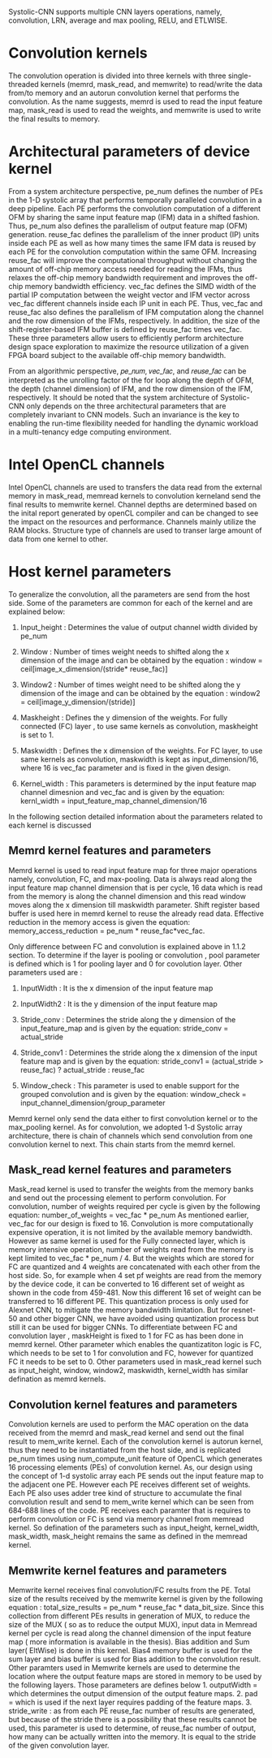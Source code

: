 Systolic-CNN supports multiple CNN layers operations, namely, convolution, LRN, average and max pooling, RELU, and ETLWISE. 

#  Convolution kernels
The convolution operation is divided into three kernels with three single-threaded kernels (memrd, mask_read, and memwrite) to read/write the data from/to memory and an autorun convolution kernel that performs the convolution. As the name suggests, memrd is used to read the input feature map, mask_read is used to read the weights, and memwrite is used to write the final results to memory.  

# Architectural parameters of device kernel
From a system architecture perspective, pe_num defines the number of PEs in the 1-D systolic array that performs temporally paralleled convolution in a deep pipeline. Each PE performs the convolution computation of a different OFM by sharing the same input feature map (IFM) data in a shifted fashion. Thus, pe_num also defines the parallelism of output feature map (OFM) generation. reuse_fac defines the parallelism of the inner product (IP) units inside each PE as well as how many times the same IFM data is reused by each PE for the convolution computation within the same OFM. Increasing reuse_fac will improve the computational throughput without changing the amount of off-chip memory access needed for reading the IFMs, thus relaxes the off-chip memory bandwidth requirement and improves the off-chip memory bandwidth efficiency. vec_fac defines the SIMD width of the partial IP computation between the weight vector and IFM vector across vec_fac different channels inside each IP unit in each PE. Thus, vec_fac and reuse_fac also defines the parallelism of IFM computation along the channel and the row dimension of the IFMs, respectively. In addition, the size of the shift-register-based IFM buffer is defined by reuse_fac times vec_fac. These three parameters allow users to efficiently perform architecture design space exploration to maximize the resource utilization of a given FPGA board subject to the available off-chip memory bandwidth.

From an algorithmic perspective, 𝑝𝑒_𝑛𝑢𝑚, 𝑣𝑒𝑐_𝑓𝑎𝑐, and 𝑟𝑒𝑢𝑠𝑒_𝑓𝑎𝑐 can be interpreted as the unrolling factor of the for loop along the depth of OFM, the depth (channel dimension) of IFM, and the row dimension of the IFM, respectively. It should be noted that the system architecture of Systolic-CNN only depends on the three architectural parameters that are completely invariant to CNN models. Such an invariance is the key to enabling the run-time flexibility needed for handling the dynamic workload in a multi-tenancy edge computing environment.

# Intel OpenCL channels
Intel OpenCL channels are used to transfers the data read from the external memory in mask_read, memread kernels to convolution kerneland send the final results to memwrite kernel. Channel depths are determined based on the inital report generated by openCL compiler and can be changed to see the impact on the resources and performance. Channels mainly utilize the RAM blocks. Structure type of channels are used to transer large amount of data from one kernel to other.

# Host kernel parameters
To generalize the convolution, all the parameters are send from the host side. Some of the parameters are common for each of the kernel and are explained below:
1. Input_height : Determines the value of output channel width divided by pe_num
2. Window : Number of times weight needs to shifted along the x dimension of the image and can be obtained by the equation :
          window = ceil[image_x_dimension/(stride* reuse_fac)]
3. Window2 : Number of times weight need to be shifted along the y dimension of the image and can be obtained by the equation :
        window2 = ceil[image_y_dimension/(stride)] 

4. Maskheight : Defines the y dimension of the weights. For fully connected (FC) layer , to use same kernels as convolution, maskheight is set to 1. 
5. Maskwidth  : Defines the x dimension of the weights. For FC layer, to use same kernels as convolution, maskwidth is kept as input_dimension/16, where 16 is vec_fac parameter and is fixed in the given design. 
6. Kernel_width : This parameters is determined by the input feature map channel dimesnion and vec_fac and is given by the equation:
           kernl_width = input_feature_map_channel_dimension/16

In the following section detailed information about the parameters related to each kernel is discussed

## Memrd kernel features and parameters 
Memrd kernel is used to read input feature map for three major operations namely, convolution, FC, and max-pooling. Data is always read along the input feature map channel dimension that is per cycle, 16 data which is read from the memory is along the channel dimension and this read window moves along the x dimension till maskwidth parameter. Shift register based buffer is used here in memrd kernel to reuse the already read data. 
Effective reduction in the memory access is given the equation:
   memory_access_reduction = pe_num * reuse_fac*vec_fac.

Only difference between FC and convolution is explained above in  1.1.2 section. To determine if the layer is pooling or convolution , pool parameter is defined which is 1 for pooling layer and 0 for covolution layer.
Other parameters used are :
1. InputWidth : It is the x dimension of the input feature map
2. InputWidth2 : It is the y dimension of the input feature map
3. Stride_conv : Determines the stride along the y dimension of the input_feature_map and is given by the equation:
                 stride_conv = actual_stride
4. Stride_conv1 : Determines the stride along the x dimension of the input feature map and is given by the equation: 
                 stride_conv1 = (actual_stride > reuse_fac) ? actual_stride : reuse_fac         

5. Window_check : This parameter is used to enable support for the grouped convolution and is given by the equation:
         window_check = input_channel_dimension/group_parameter

Memrd kernel only send the data either to first convolution kernel or to the max_pooling kernel. As for convolution, we adopted 1-d Systolic array architecture, there is chain of channels which send convolution from one convolution kernel to next. This chain starts from the memrd kernel. 

## Mask_read kernel features and parameters
Mask_read kernel is used to transfer the weights from the memory banks and send out the processing element to perform convolution. For convolution, number of weights required per cycle is given by the following equation:
               number_of_weights = vec_fac * pe_num
As mentioned earlier, vec_fac for our design is fixed to 16.  Convolution is more computationally expensive operation, it is not limited by the available memory bandwidth. However as same kernel is used for the Fully connected layer, which is memory intensive operation,  number of weights read from the memory is kept limited to vec_fac * pe_num / 4.  But the weights which are stored for FC are quantized and 4 weights are concatenated with each other from the host side. So, for example when 4 set pf weights are read from the memory by the device code, it can be converted to 16 different set of weight as shown in the code from 459-481. Now this different 16 set of weight can be transferred to 16 different PE. This quantization process is only used for Alexnet CNN, to mitigate the memory bandwidth limitation. But for resnet-50 and other bigger CNN, we have avoided using quantization process but still it can be used for bigger CNNs. 
To differentiate between FC and convolution layer , maskHeight is fixed to 1 for FC as has been done in memrd kernel. Other parameter which enables the quantizatiton logic is FC, which needs to be set to 1 for convolution and FC, however for quantized FC it needs to be set to 0. 
Other parameters used in mask_read kernel such as input_height, window, window2, maskwidth, kernel_width has similar defination as memrd kernels.

## Convolution kernel features and parameters
Convolution kernels are used to perform the MAC operation on the data received from the memrd and mask_read kernel and send out the final result to mem_write kernel. Each of the convolution kernel is autorun kernel, thus they need to be instantiated from the host side, and is replicated pe_num times using num_compute_unit feature of OpenCL which generates 16 processing elements (PEs) of convolution kernel. As, our design using the concept of 1-d systolic array each PE sends out the input feature map to the adjacent one PE. However each PE receives different set of weights. Each PE also uses adder tree kind of structure to accumulate the final convolution result and send to mem_write kernel which can be seen from 684-688 lines of the code.  PE receives each paramter that is requires to perform convolution or FC is send via memory channel from memread kernel. So defination of the parameters such as input_height, kernel_width, mask_width, mask_height remains the same as defined in the memread kernel.


## Memwrite kernel features and parameters
Memwrite kernel receives final convolution/FC results from the PE. Total size of the results received by the memwrite kernel is given by the following equation :
              total_size_results = pe_num * reuse_fac * data_bit_size.
Since this collection from different PEs results in generation of MUX, to reduce the size of the MUX ( so as to reduce the output MUX), input data in Memread kernel per cycle is read along the channel dimension of the input feature map ( more information is available in the thesis). Bias addition and Sum layer( EltWise) is done in this kernel. Bias4 memory buffer is used for the sum layer and bias buffer is used for Bias addition to the convolution result. 
Other paramters used in Memwrite kernels are used to determine the location where the output feature maps are stored in memory to be used by the following layers. Those parameters are defines below
        1. outputWidth = which determines the output dimension of the output feature maps.
        2. pad = which is used if the next layer requires padding of the feature maps.
        3. stride_write : as from each PE reuse_fac number of results are generated, but because of the stride there is a possibility that these results cannot be used, this parameter is used to determine, of reuse_fac number of output, how many can be actually written into the memory. It is equal to the stride of the given convolution layer.
        
